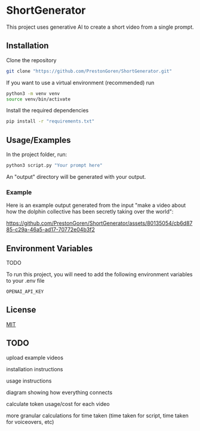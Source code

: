 # ShortGenerator

This project uses generative AI to create a short video from a single prompt.

## Installation

Clone the repository
```bash
git clone "https://github.com/PrestonGoren/ShortGenerator.git"
```
If you want to use a virtual environment (recommended) run
```bash
python3 -m venv venv
source venv/bin/activate
```
Install the required dependencies
```bash
pip install -r "requirements.txt"
```

## Usage/Examples

In the project folder, run:
```python
python3 script.py "Your prompt here"
```
An "output" directory will be generated with your output.

### Example
Here is an example output generated from the input "make a video about how the dolphin collective has been secretly taking over the world":


https://github.com/PrestonGoren/ShortGenerator/assets/80135054/cb6d8785-c29a-46a5-ad17-70772e04b3f2





## Environment Variables

TODO

To run this project, you will need to add the following environment variables to your .env file

`OPENAI_API_KEY`


## License

[MIT](https://choosealicense.com/licenses/mit/)


## TODO

upload example videos


installation instructions


usage instructions


diagram showing how everything connects


calculate token usage/cost for each video


more granular calculations for time taken (time taken for script, time taken for voiceovers, etc)

